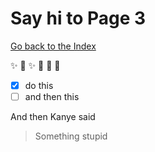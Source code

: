# Say hi to Page 3

[Go back to the Index](index.html)

:sparkles: :firecracker: :sparkles: :mushroom: :hippopotamus: :ear_of_rice:

- [x] do this
- [ ] and then this

And then Kanye said
> Something stupid
